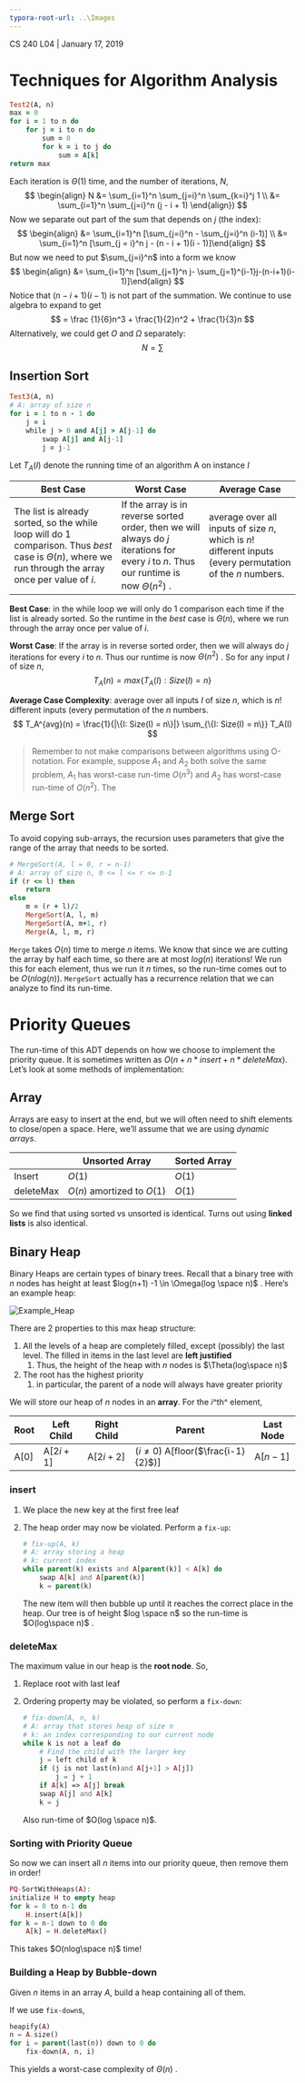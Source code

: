 ```yaml
---
typora-root-url: ..\Images
---
```


CS 240 L04 | January 17, 2019

# Techniques for Algorithm Analysis

```ruby
Test2(A, n)
max = 0
for i = 1 to n do
    for j = i to n do
        sum = 0
        for k = i to j do
            sum = A[k]
return max
```

Each iteration is $\Theta(1)$ time, and the number of iterations, $N$,
$$
\begin{align} N &= \sum_{i=1}^n \sum_{j=i}^n \sum_{k=i}^j 1 \\ &= \sum_{i=1}^n \sum_{j=i}^n (j - i + 1)  \end{align})
$$
Now we separate out part of the sum that depends on $j$ (the index):
$$
\begin{align} &= \sum_{i=1}^n [\sum_{j=i}^n - \sum_{j=i}^n (i-1)] \\ &= \sum_{i=1}^n [\sum_{j = i}^n j - (n - i + 1)(i - 1)]\end{align}
$$
But now we need to put $\sum_{j=i}^n$ into a form we know
$$
\begin{align} &= \sum_{i=1}^n [\sum_{j=1}^n j- \sum_{j=1}^{i-1}j-(n-i+1)(i-1)]\end{align}
$$
Notice that $(n-i+1)(i-1)$ is not part of the summation. We continue to use algebra to expand to get
$$
= \frac {1}{6}n^3 + \frac{1}{2}n^2 + \frac{1}{3}n
$$
Alternatively, we could get $O$ and $\Omega$ separately:
$$
N = \sum
$$

## Insertion Sort

```ruby
Test3(A, n)
# A: array of size n
for i = 1 to n - 1 do
    j = i
    while j > 0 and A[j] > A[j-1] do
        swap A[j] and A[j-1]
        j = j-1
```

Let $T_A(I)$ denote the running time of an algorithm A on instance $I$

| Best Case                                                    | Worst Case                                                   | Average Case                                                 |
| ------------------------------------------------------------ | ------------------------------------------------------------ | ------------------------------------------------------------ |
| The list is already sorted, so the while loop will do 1 comparison. Thus *best* case is $\Theta (n)$, where we run through the array once per value of $i$. | If the array is in reverse sorted order, then we will always do $j$ iterations for every $i$ to $n$. Thus our runtime is now $\Theta(n^2)$ . | average over all inputs of size $n$, which is $n!$ different inputs (every permutation of the $n$ numbers. |



**Best Case**: in the while loop we will only do 1 comparison each time if the list is already sorted. So the runtime in the *best* case is $\Theta (n)$, where we run through the array once per value of $i$.

**Worst Case**: If the array is in reverse sorted order, then we will always do $j$ iterations for every $i$ to $n$. Thus our runtime is now $\Theta(n^2)$ . So for any input $I$ of size $n$,
$$
T_A(n) = max\{T_A(I): Size(I) = n\}
$$


**Average Case Complexity**: average over all inputs $I$ of size $n$, which is $n!$ different inputs (every permutation of the $n$ numbers.
$$
T_A^{avg}(n) =  \frac{1}{|\{I: Size(I) = n\}|} \sum_{\{I: Size(I) = n\}} T_A(I)
$$

> Remember to not make comparisons between algorithms using O-notation. For example, suppose $A_1$ and $A_2$ both solve the same problem, $A_1$ has worst-case run-time $O(n^3)$ and $A_2$ has worst-case run-time of $O(n^2)$. The

## Merge Sort

To avoid copying sub-arrays, the recursion uses parameters that give the range of the array that needs to be sorted.

```ruby
# MergeSort(A, l = 0, r = n-1)
# A: array of size n, 0 <= l <= r <= n-1
if (r <= l) then
    return
else
    m = (r + l)/2
    MergeSort(A, l, m)
    MergeSort(A, m+1, r)
    Merge(A, l, m, r)
```

`Merge` takes $O(n)$ time to merge $n$ items. We know that since we are cutting the array by half each time, so there are at most $log(n)$ iterations! We run this for each element, thus we run it $n$ times, so the run-time comes out to be $O(nlog(n))$. `MergeSort` actually has a recurrence relation that we can analyze to find its run-time.

# Priority Queues

The run-time of this ADT depends on how we choose to implement the priority queue. It is sometimes written as $O(n+n * insert + n * deleteMax)$. Let’s look at some methods of implementation:

## Array

Arrays are easy to insert at the end, but we will often need to shift elements to close/open a space. Here, we’ll assume that we are using *dynamic arrays*. 

|           | Unsorted Array             | Sorted Array |
| --------- | -------------------------- | ------------ |
| Insert    | $O(1)$                     | $O(1)$       |
| deleteMax | $O(n)$ amortized to $O(1)$ | $O(1)$       |

So we find that using sorted vs unsorted is identical. Turns out using **linked lists** is also identical.

## Binary Heap

Binary Heaps are certain types of binary trees. Recall that a binary tree with $n$ nodes has height at least $log(n+1) -1 \in \Omega(log \space n)$ . Here’s an example heap:

![Example_Heap](/Example_Heap.JPG)

There are 2 properties to this max heap structure:

1. All the levels of a heap are completely filled, except (possibly) the last level. The filled in items in the last level are **left justified**
   1. Thus, the height of the heap with $n$ nodes is $\Theta(log\space n)$ 
2. The root has the highest priority
   1. in particular, the parent of a node will always have greater priority

We will store our heap of $n$ nodes in an **array**. For the $i$^th^ element,

| Root | Left Child  | Right Child | Parent                               | Last Node |
| ---- | ----------- | ----------- | ------------------------------------ | --------- |
| A[0] | A[$2i + 1$] | A[$2i + 2$] | $(i\ne 0)$ A[floor($\frac{i-1}{2}$)] | A[$n-1$]  |

### insert

1. We place the new key at the first free leaf

2. The heap order may now be violated. Perform a `fix-up`:

   ```php
   # fix-up(A, k)
   # A: array storing a heap
   # k: current index
   while parent(k) exists and A[parent(k)] < A[k] do
       swap A[k] and A[parent(k)]
       k = parent(k)
   ```

   The new item will then bubble up until it reaches the correct place in the heap. Our tree is of height $log \space n$ so the run-time is $O(log\space n)$ .

### deleteMax

The maximum value in our heap is the **root node**. So,

1. Replace root with last leaf

2. Ordering property may be violated, so perform a `fix-down`:

   ```php
   # fix-down(A, n, k)
   # A: array that stores heap of size n
   # k: an index corresponding to our current node
   while k is not a leaf do
       # Find the child with the larger key
       j = left child of k
       if (j is not last(n)and A[j+1] > A[j])
           j = j + 1
       if A[k] => A[j] break
       swap A[j] and A[k]
       k = j
   ```

   Also run-time of $O(log \space n)$.

### Sorting with Priority Queue

So now we can insert all $n$ items into our priority queue, then remove them in order!

```php
PQ-SortWithHeaps(A):
initialize H to empty heap
for k = 0 to n-1 do
    H.insert(A[k])
for k = n-1 down to 0 do
    A[k] = H.deleteMax()
```

This takes $O(nlog\space n)$ time!

### Building a Heap by Bubble-down

Given $n$ items in an array $A$, build a heap containing all of them.

If we use `fix-down`s,

```php
heapify(A)
n = A.size()
for i = parent(last(n)) down to 0 do
    fix-down(A, n, i)
```

This yields a worst-case complexity of $\Theta (n)$ .

